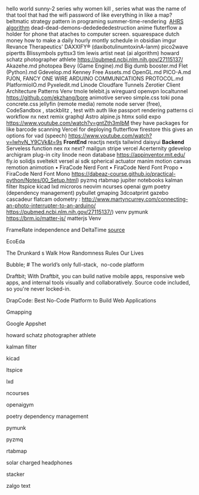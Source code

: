  hello world
 sunny-2 series
 why women kill , series
 what was the name of that tool that had the wifi password of like everything in like a map?
 beltmatic
 strategy  pattern in programing
 summer-time-rendering
 [AHRS algorithm](http://www.x-io.co.uk/open-source-imu-and-ahrs-algorithms/)
dead-dead-demons-dededededestruction anime
fluterflow
a holder for phone that ataches to computer screen. 
squarespace
dutch money
how to make a daily hourly  montly schedule in obsidian
imgur
Revance Therapeutics' DAXXIFY® (daxibotulinumtoxinA-lanm) 
pico2wave
pipertts
Blissymbols
pyttsx3
tim lewis artist
neat (ai algorithm)
howard schatz photographer athlete
https://pubmed.ncbi.nlm.nih.gov/27115137/
Akazehe.md
photopea
Bevy (Game Engine).md
Big dumb booster.md
Flet (Python).md
Gdevelop.md
Kenney Free Assets.md
OpenGL.md
PICO-A.md
PJON, FANCY ONE WIRE ARDUINO COMMUNICATIONS PROTOCOL.md
PlatformioIO.md
Pyxeledit.md
Linode
Cloudfare Tunnels
Zerotier
Client Architecture Patterns
Venv
tmole
telebit.js
wireguard
openvpn
localtunnel
https://github.com/ekzhang/bore
animotive
serveo
simple.css
toki pona
concrete.css
jellyfin (remote media)
remote node server (free), CodeSandbox , stackblitz , test with auth like passport
rendering patterns
ci workflow
nx
next 
remix
graphql
Astro
alpine.js
htmx
solid
expo https://www.youtube.com/watch?v=gntZth3mIbM they have packages for like barcode scanning
Vercel for deploying
flutterflow
firestore
this gives an options for vad (speech) https://www.youtube.com/watch?v=IwhvN_Y9CVk&t=9s
**FrontEnd**
	reactjs
	nextjs
	tailwind
	daisyui
**Backend**
	Serveless function nex nx next?
	mailgun
	stripe
	vercel
Acerternity
gdevelop
archigram
plug-in city
linode
neon database
https://appinventor.mit.edu/
fly.io
solidjs
sveltekit
versel ai sdk
spherical actuator
manim
motion canvas
remotion
animotion
   • FiraCode Nerd Font
      • FiraCode Nerd Font Propo
      • FiraCode Nerd Font Mono
https://dabeaz-course.github.io/practical-python/Notes/00_Setup.html)
pyzmq
rtabmap
jupiter notebooks
kalman filter
ltspice
kicad
lxd
microros
neovim
ncurses
openai gym
poetry (dependency management)
pybullet
gmaping
3dcoatprint
gazebo
cascadeur
flatcam
odometry : http://www.martyncurrey.com/connecting-an-photo-interrupter-to-an-arduino/
https://pubmed.ncbi.nlm.nih.gov/27115137/)
venv
pymunk
https://brm.io/matter-js/ matterjs
Venv

FrameRate independence and DeltaTime
[source](https://www.youtube.com/watch?v=rWtfClpWSb8&t=91s&ab_channel=ClearCode)

EcoEda

The Drunkard s Walk How Randomness Rules Our Lives

Bubble; # The world’s only full-stack,  no-code platform

Draftbit;
With Draftbit, you can build native mobile apps, responsive web apps, and internal tools visually and collaboratively. Source code included, so you're never locked-in.

DrapCode: Best No-Code Platform to Build Web Applications

Gmapping

Google Appshet

howard schatz photographer athlete

kalman filter

kicad

ltspice

lxd

ncourses

openaigym

poetry dependency management 

pymunk

pyzmq

rtabmap

solar charged headphones 

stacker 

zalgo text







